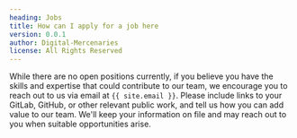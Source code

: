 ```yaml
---
heading: Jobs
title: How can I apply for a job here
version: 0.0.1
author: Digital-Mercenaries
license: All Rights Reserved
---
```



While there are no open positions currently, if you believe you have the skills
and expertise that could contribute to our team, we encourage you to reach out
to us via email at `{{ site.email }}`.  Please include links to your GitLab,
GitHub, or other relevant public work, and tell us how you can add value to our
team.  We'll keep your information on file and may reach out to you when
suitable opportunities arise.

